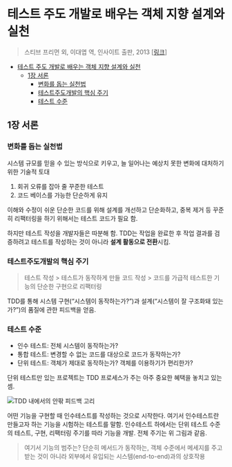 # 테스트 주도 개발로 배우는 객체 지향 설계와 실천
> 스티브 프리먼 외, 이대엽 역, 인사이트 출판, 2013 [[링크](http://www.yes24.com/24/Goods/9008455?Acode=101)]

<!-- TOC -->

- [테스트 주도 개발로 배우는 객체 지향 설계와 실천](#테스트-주도-개발로-배우는-객체-지향-설계와-실천)
    - [1장 서론](#1장-서론)
        - [변화를 돕는 실천법](#변화를-돕는-실천법)
        - [테스트주도개발의 핵심 주기](#테스트주도개발의-핵심-주기)
        - [테스트 수준](#테스트-수준)

<!-- /TOC -->

## 1장 서론
### 변화를 돕는 실천법
시스템 규모를 믿을 수 있는 방식으로 키우고, 늘 일어나는 예상치 못한 변화에 대처하기 위한 기술적 토대

1. 회귀 오류를 잡아 줄 꾸준한 테스트
2. 코드 베이스를 가능한 단순하게 유지

이해와 수정이 쉬운 단순한 코드를 위해 설계를 개선하고 단순화하고, 중복 제거 등 꾸준히 리팩터링을 하기 위해서는 테스트 코드가 필요 함.

하지만 테스트 작성을 개발자들은 따분해 함. TDD는 작업을 완료한 후 작업 결과를 검증하려고 테스트를 작성하는 것이 아니라 **설계 활동으로 전환**시킴.



### 테스트주도개발의 핵심 주기
> 테스트 작성  > 테스트가 동작하게 만들 코드 작성 > 코드를 가급적 테스트한 기능의 단순한 구현으로 리팩터링

TDD를 통해 시스템 구현(“시스템이 동작하는가?”)과 설계(“시스템이 잘 구조화돼 있는가?”)의 품질에 관한 피드백을 얻음.


### 테스트 수준
- 인수 테스트: 전체 시스템이 동작하는가?
- 통합 테스트: 변경할 수 없는 코드를 대상으로 코드가 동작하는가?
- 단위 테스트: 객체가 제대로 동작하는가? 객체를 이용하기가 편리한가?

단위 테스트만 있는 프로젝트는 TDD 프로세스가 주는 아주 중요한 혜택을 놓치고 있는 셈.

![TDD 내에서의 안팎 피드백 고리](https://user-images.githubusercontent.com/13076271/36789676-b6d0e48a-1cd5-11e8-8e44-46572ead4dbf.png)

어떤 기능을 구현할 때 인수테스트를 작성하는 것으로 시작한다. 여기서 인수테스트란 만들고자 하는 기능을 시험하는 테스트를 말함. 인수테스트 하에서는 단위 테스트 수준의 테스트, 구현, 리팩터링 주기를 따라 기능을 개발. 전체 주기는 위 그림과 같음.

> 여기서 기능의 범주는? 단순히 메서드가 동작하는, 객체 수준에서 메세지를 주고 받는 것이 아니라 외부에서 유입되는 시스템(end-to-end)과의 상호작용
